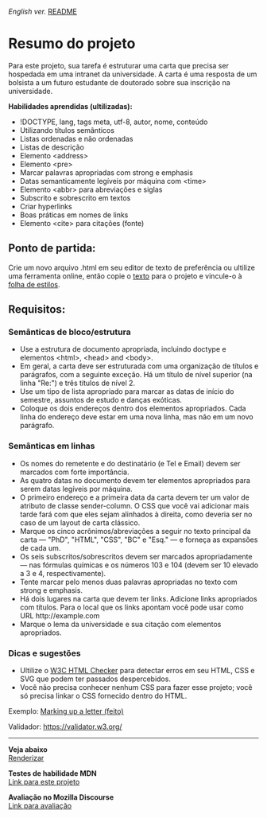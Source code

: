 <span><i>English ver.</i> <a href="https://github.com/alexandre-j-dev/MDN-Mozilla-Developer-Network/blob/HTML/Projects:%20Marking%20up%20a%20letter/README.en.md"> README</a></span>

<h1> Resumo do projeto </h1>

<p>Para este projeto, sua tarefa é estruturar uma carta que precisa ser hospedada em uma intranet da universidade. A carta é uma resposta de um bolsista a um futuro estudante de doutorado sobre sua inscrição na universidade.</p>

<strong>Habilidades aprendidas (ultilizadas):</strong>
<ul>
<li>!DOCTYPE, lang, tags meta, utf-8, autor, nome, conteúdo </li>
<li>Utilizando títulos semânticos</li>
<li>Listas ordenadas e não ordenadas</li>
<li>Listas de descrição</li>
<li>Elemento &lt;address&gt; </li>
<li>Elemento &lt;pre&gt; </li>
<li>Marcar palavras apropriadas com strong e emphasis</li>
<li>Datas semanticamente legíveis por máquina com &lt;time&gt;</li>
<li>Elemento &lt;abbr&gt; para abreviações e siglas</li> 
<li>Subscrito e sobrescrito em textos</li>
<li>Criar hyperlinks</li>
<li>Boas práticas em nomes de links</li>  
<li>Elemento &lt;cite&gt; para citações (fonte)</li>
</ul>

<h2> Ponto de partida: </h2>
<p>Crie um novo arquivo .html em seu editor de texto de preferência ou ultilize uma ferramenta online, então copie o <a href="https://github.com/mdn/learning-area/blob/main/html/introduction-to-html/marking-up-a-letter-start/letter-text.txt">texto</a> para o projeto e vincule-o à <a href="https://github.com/mdn/learning-area/blob/main/html/introduction-to-html/marking-up-a-letter-start/css.txt">folha de estilos</a>.</p>


<h2> Requisitos: </h2>
<h3> Semânticas de bloco/estrutura </h3>
<ul>
<li>Use a estrutura de documento apropriada, incluindo doctype e elementos &lt;html&gt;, &lt;head&gt; and &lt;body&gt;.</li>
<li>Em geral, a carta deve ser estruturada com uma organização de títulos e parágrafos, com a seguinte exceção. Há um título de nível superior (na linha "Re:") e três títulos de nível 2.</li>
<li>Use um tipo de lista apropriado para marcar as datas de início do semestre, assuntos de estudo e danças exóticas.</li>
<li>Coloque os dois endereços dentro dos elementos apropriados. Cada linha do endereço deve estar em uma nova linha, mas não em um novo parágrafo.</li>
</ul>

<h3>Semânticas em linhas</h3>
<ul>
<li>Os nomes do remetente e do destinatário (e Tel e Email) devem ser marcados com forte importância.</li>
<li>As quatro datas no documento devem ter elementos apropriados para serem datas legíveis por máquina.</li>
<li>O primeiro endereço e a primeira data da carta devem ter um valor de atributo de classe sender-column. O CSS que você vai adicionar mais tarde fará com que eles sejam alinhados à direita, como deveria ser no caso de um layout de carta clássico.</li>
<li>Marque os cinco acrônimos/abreviações a seguir no texto principal da carta — "PhD", "HTML", "CSS", "BC" e "Esq." — e forneça as expansões de cada um.</li>
<li>Os seis subscritos/sobrescritos devem ser marcados apropriadamente — nas fórmulas químicas e os números 103 e 104 (devem ser 10 elevado a 3 e 4, respectivamente).</li>
<li>Tente marcar pelo menos duas palavras apropriadas no texto com strong e emphasis.</li>
<li>Há dois lugares na carta que devem ter links. Adicione links apropriados com títulos. Para o local que os links apontam você pode usar como URL http://example.com </li>
<li>Marque o lema da universidade e sua citação com elementos apropriados.</li>
</ul>

<h3>Dicas e sugestões</h3>
<ul>
<li>Ultilize o <a href="https://validator.w3.org/nu/">W3C HTML Checker</a> para detectar erros em seu HTML, CSS e SVG que podem ter passados despercebidos.</li>
<li>Você não precisa conhecer nenhum CSS para fazer esse projeto; você só precisa linkar o CSS fornecido dentro do HTML.</li>
</ul>

Exemplo:
<a href="https://developer.mozilla.org/en-US/docs/Learn/HTML/Introduction_to_HTML/Marking_up_a_letter/letter-update.png"> Marking up a letter (feito) </a>

Validador:
https://validator.w3.org/  <br><hr>
  
<strong>Veja abaixo</strong><br>
<a href="https://htmlpreview.github.io/?https://github.com/alexandre-j-dev/MDN-Mozilla-Developer-Network/blob/HTML/Projects:%20Marking%20up%20a%20letter/index.html"> Renderizar </a><br>

<strong>Testes de habilidade MDN</strong><br>
<a href="https://developer.mozilla.org/en-US/docs/Learn/HTML/Introduction_to_HTML/Marking_up_a_letter"> Link para este projeto </a>

<strong>Avaliação no Mozilla Discourse</strong><br>
<a href="https://discourse.mozilla.org/t/assessment-wanted-for-html-marking-up-a-letter-exercise/106851/2">Link para avaliação </a>

